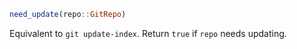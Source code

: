 ```julia
need_update(repo::GitRepo)
```

Equivalent to `git update-index`. Return `true` if `repo` needs updating.
